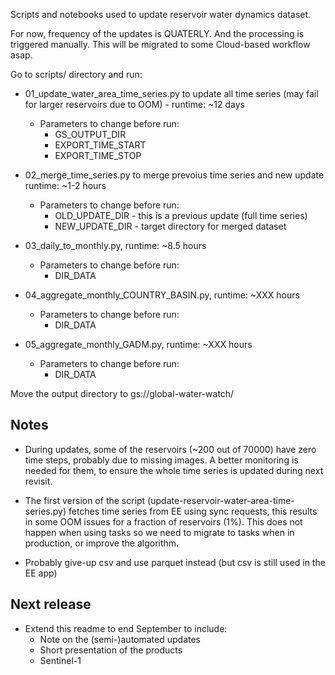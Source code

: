 Scripts and notebooks used to update reservoir water dynamics dataset.

For now, frequency of the updates is QUATERLY. And the processing is triggered manually. This will be migrated to some Cloud-based workflow asap.

Go to scripts/ directory and run:

* 01_update_water_area_time_series.py to update all time series (may fail for larger reservoirs due to OOM) - runtime: ~12 days

  * Parameters to change before run:
     * GS_OUTPUT_DIR
     * EXPORT_TIME_START
     * EXPORT_TIME_STOP

* 02_merge_time_series.py to merge prevoius time series and new update runtime: ~1-2 hours
  * Parameters to change before run:
     * OLD_UPDATE_DIR - this is a previous update (full time series) 
     * NEW_UPDATE_DIR - target directory for merged dataset

* 03_daily_to_monthly.py, runtime: ~8.5 hours
  * Parameters to change before run:
     * DIR_DATA

* 04_aggregate_monthly_COUNTRY_BASIN.py, runtime: ~XXX hours
  * Parameters to change before run:
     * DIR_DATA

* 05_aggregate_monthly_GADM.py, runtime: ~XXX hours
  * Parameters to change before run:
     * DIR_DATA

Move the output directory to gs://global-water-watch/

## Notes

* During updates, some of the reservoirs (~200 out of 70000) have zero time steps, probably due to missing images. A better monitoring is needed for them, to ensure the whole time series is updated during next revisit.

* The first version of the script (update-reservoir-water-area-time-series.py) fetches time series from EE using sync requests, this results in some OOM issues for a fraction of reservoirs (1%). This does not happen when using tasks so we need to migrate to tasks when in production, or improve the algorithm.

* Probably give-up csv and use parquet instead (but csv is still used in the EE app)

## Next release

* Extend this readme to end September to include:
     * Note on the (semi-)automated updates
     * Short presentation of the products
     * Sentinel-1
